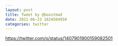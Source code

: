 ```yaml
--- 
layout: post 
title: Tweet by @boostmad 
date: 2021-06-23 1624504950 
categories: twitter 
--- 
```

https://twitter.com/o/status/1407901900159082501